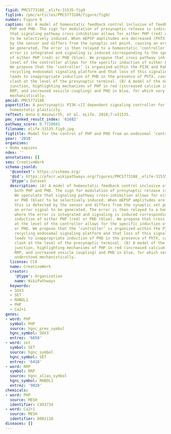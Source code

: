 ```yaml
---
figid: PMC5773188__elife-31535-fig9
figlink: /pmc/articles/PMC5773188/figure/fig9/
number: Figure 9
caption: (A) A model of homeostatic feedback control inclusive of feedback for both
  PHP and PHD. The sign for modulation of presynaptic release is indicated. We speculate
  that signaling pathway cross-inhibition allows for either PHP (red) or PHD (blue)
  to be selectively induced. When mEPSP amplitudes are decreased (PhTX), this is detected
  by the sensor and differs from the synaptic set point, causing an error signal to
  be generated. The error is then relayed to a homeostatic ‘controller’ where the
  error is integrated and signaling is induced corresponding to the specific induction
  of either PHP (red) or PHD (blue). We propose that cross pathway inhibition at the
  level of the controller allows for the specific induction of either PHP or PHD.
  We propose that the ‘controller’ is organized within the PI3K and Rab11-depedent
  recycling endosomal signaling platform and that loss of this signaling platform
  leads to inappropriate induction of PHD in the presence of PhTX, causing a mechanistic
  clash at the level of the presynaptic terminal. (B) A model of the neuromuscular
  junction, highlighting mechanisms of PHP in red (increased calcium influx, increased
  RRP, and increased vesicle coupling) and PHD in blue, for which very little is understood
  mechanistically.
pmcid: PMC5773188
papertitle: A postsynaptic PI3K-cII dependent signaling controller for presynaptic
  homeostatic plasticity.
reftext: Anna G Hauswirth, et al. eLife. 2018;7:e31535.
pmc_ranked_result_index: '61682'
pathway_score: 0.7720041
filename: elife-31535-fig9.jpg
figtitle: Model for the control of PHP and PHD from an endosomal ‘controller’
year: '2018'
organisms:
- Homo sapiens
ndex: ''
annotations: []
seo: CreativeWork
schema-jsonld:
  '@context': https://schema.org/
  '@id': https://pfocr.wikipathways.org/figures/PMC5773188__elife-31535-fig9.html
  '@type': Dataset
  description: (A) A model of homeostatic feedback control inclusive of feedback for
    both PHP and PHD. The sign for modulation of presynaptic release is indicated.
    We speculate that signaling pathway cross-inhibition allows for either PHP (red)
    or PHD (blue) to be selectively induced. When mEPSP amplitudes are decreased (PhTX),
    this is detected by the sensor and differs from the synaptic set point, causing
    an error signal to be generated. The error is then relayed to a homeostatic ‘controller’
    where the error is integrated and signaling is induced corresponding to the specific
    induction of either PHP (red) or PHD (blue). We propose that cross pathway inhibition
    at the level of the controller allows for the specific induction of either PHP
    or PHD. We propose that the ‘controller’ is organized within the PI3K and Rab11-depedent
    recycling endosomal signaling platform and that loss of this signaling platform
    leads to inappropriate induction of PHD in the presence of PhTX, causing a mechanistic
    clash at the level of the presynaptic terminal. (B) A model of the neuromuscular
    junction, highlighting mechanisms of PHP in red (increased calcium influx, increased
    RRP, and increased vesicle coupling) and PHD in blue, for which very little is
    understood mechanistically.
  license: CC0
  name: CreativeWork
  creator:
    '@type': Organization
    name: WikiPathways
  keywords:
  - SOX3
  - SET
  - RHBDL1
  - PHP
  - Ca2+1
genes:
- word: PHP
  symbol: PHP
  source: hgnc_prev_symbol
  hgnc_symbol: SOX3
  entrez: '6658'
- word: set
  symbol: SET
  source: hgnc_symbol
  hgnc_symbol: SET
  entrez: '6418'
- word: RRP
  symbol: RRP
  source: hgnc_alias_symbol
  hgnc_symbol: RHBDL1
  entrez: '9028'
chemicals:
- word: PHP
  source: MESH
  identifier: C493734
- word: Ca2+1
  source: MESH
  identifier: D002118
diseases: []
---
```

